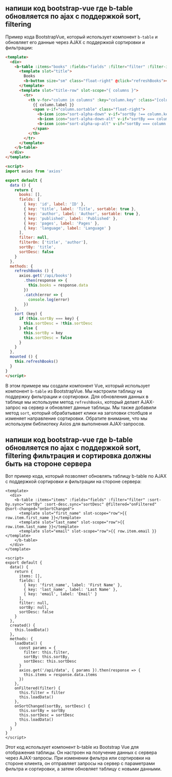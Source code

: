 ## напиши код bootstrap-vue где b-table обновляется по ajax с поддержкой sort, filtering

Пример кода BootstrapVue, который использует компонент `b-table` и обновляет его данные через AJAX с поддержкой сортировки и фильтрации:

```html
<template>
  <div>
    <b-table :items="books" :fields="fields" :filter="filter" :filter-included-fields="filterOn" :sort-by.sync="sortBy" :sort-desc.sync="sortDesc" striped hover responsive>
      <template slot="title">
        Books
        <b-button size="sm" class="float-right" @click="refreshBooks"><i class="fa fa-refresh"></i> Refresh</b-button>
      </template>
      <template slot="title-row" slot-scope="{ columns }">
        <tr>
          <th v-for="column in columns" :key="column.key" :class="[column.sortable ? 'sorting' : '', sortBy === column.key ? sortDesc ? 'sorting-desc' : 'sorting-asc' : '']" @click="column.sortable ? sort(column.key) : null">
            {{ column.label }}
            <span v-if="column.sortable" class="float-right">
              <b-icon icon="sort-alpha-down" v-if="sortBy !== column.key"></b-icon>
              <b-icon icon="sort-alpha-down-alt" v-if="sortBy === column.key && !sortDesc"></b-icon>
              <b-icon icon="sort-alpha-up-alt" v-if="sortBy === column.key && sortDesc"></b-icon>
            </span>
          </th>
        </tr>
      </template>
    </b-table>
  </div>
</template>

<script>
import axios from 'axios'

export default {
  data () {
    return {
      books: [],
      fields: [
        { key: 'id', label: 'ID' },
        { key: 'title', label: 'Title', sortable: true },
        { key: 'author', label: 'Author', sortable: true },
        { key: 'published', label: 'Published' },
        { key: 'pages', label: 'Pages' },
        { key: 'language', label: 'Language' }
      ],
      filter: null,
      filterOn: ['title', 'author'],
      sortBy: 'title',
      sortDesc: false
    }
  },
  methods: {
    refreshBooks () {
      axios.get('/api/books')
        .then(response => {
          this.books = response.data
        })
        .catch(error => {
          console.log(error)
        })
    },
    sort (key) {
      if (this.sortBy === key) {
        this.sortDesc = !this.sortDesc
      } else {
        this.sortBy = key
        this.sortDesc = false
      }
    }
  },
  mounted () {
    this.refreshBooks()
  }
}
</script>
```

В этом примере мы создали компонент Vue, который использует компонент `b-table` из BootstrapVue. Мы настроили таблицу на поддержку фильтрации и сортировки. Для обновления данных в таблице мы используем метод `refreshBooks`, который делает AJAX-запрос на сервер и обновляет данные таблицы. Мы также добавили метод `sort`, который обрабатывает клики на заголовки столбцов и изменяет направление сортировки. Обратите внимание, что мы используем библиотеку Axios для выполнения AJAX-запросов.

## напиши код bootstrap-vue где b-table обновляется по ajax с поддержкой sort, filtering фильтрация и сортировка должны быть на стороне сервера

Вот пример кода, который позволяет обновлять таблицу b-table по AJAX с поддержкой сортировки и фильтрации на стороне сервера:

```vue
<template>
  <div>
    <b-table :items="items" :fields="fields" :filter="filter" :sort-by.sync="sortBy" :sort-desc.sync="sortDesc" @filtered="onFiltered" @sort-changed="onSortChanged">
      <template slot="first_name" slot-scope="row">{{ row.item.first_name }}</template>
      <template slot="last_name" slot-scope="row">{{ row.item.last_name }}</template>
      <template slot="email" slot-scope="row">{{ row.item.email }}</template>
    </b-table>
  </div>
</template>

<script>
export default {
  data() {
    return {
      items: [],
      fields: [
        { key: 'first_name', label: 'First Name' },
        { key: 'last_name', label: 'Last Name' },
        { key: 'email', label: 'Email' }
      ],
      filter: null,
      sortBy: null,
      sortDesc: false
    }
  },
  created() {
    this.loadData()
  },
  methods: {
    loadData() {
      const params = {
        filter: this.filter,
        sortBy: this.sortBy,
        sortDesc: this.sortDesc
      }
      axios.get('/api/data', { params }).then(response => {
        this.items = response.data.items
      })
    },
    onFiltered(filter) {
      this.filter = filter
      this.loadData()
    },
    onSortChanged(sortBy, sortDesc) {
      this.sortBy = sortBy
      this.sortDesc = sortDesc
      this.loadData()
    }
  }
}
</script>
```

Этот код использует компонент b-table из Bootstrap Vue для отображения таблицы. Он настроен на получение данных с сервера через AJAX-запросы. При изменении фильтра или сортировки на стороне клиента, он отправляет запросы на сервер с параметрами фильтра и сортировки, а затем обновляет таблицу с новыми данными.